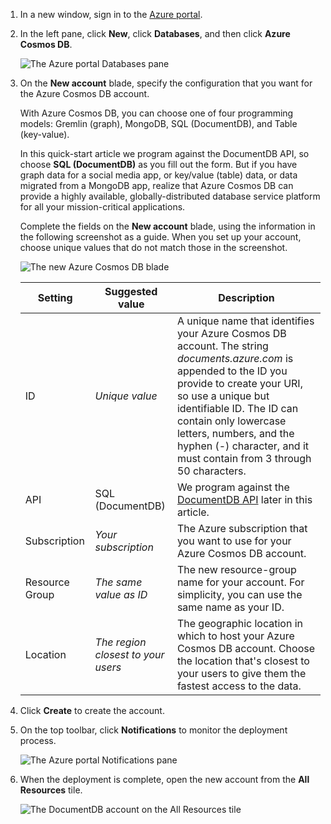 1. In a new window, sign in to the [Azure portal](https://portal.azure.com/).
2. In the left pane, click **New**, click **Databases**, and then click **Azure Cosmos DB**.
   
   ![The Azure portal Databases pane](./media/cosmos-db-create-dbaccount/create-nosql-db-databases-json-tutorial-1.png)

3. On the **New account** blade, specify the configuration that you want for the Azure Cosmos DB account. 

    With Azure Cosmos DB, you can choose one of four programming models: Gremlin (graph), MongoDB, SQL (DocumentDB), and Table (key-value). 
    
    In this quick-start article we program against the DocumentDB API, so choose **SQL (DocumentDB)** as you fill out the form. But if you have graph data for a social media app, or key/value (table) data, or data migrated from a MongoDB app, realize that Azure Cosmos DB can provide a highly available, globally-distributed database service platform for all your mission-critical applications.

    Complete the fields on the **New account** blade, using the information in the following screenshot as a guide. When you set up your account, choose unique values that do not match those in the screenshot. 
 
    ![The new Azure Cosmos DB blade](./media/cosmos-db-create-dbaccount/create-nosql-db-databases-json-tutorial-2.png)

    Setting|Suggested value|Description
    ---|---|---
    ID|*Unique value*|A unique name that identifies your Azure Cosmos DB account. The string *documents.azure.com* is appended to the ID you provide to create your URI, so use a unique but identifiable ID. The ID can contain only lowercase letters, numbers, and the hyphen (-) character, and it must contain from 3 through 50 characters.
    API|SQL (DocumentDB)|We program against the [DocumentDB API](../articles/documentdb/documentdb-introduction.md) later in this article.|
    Subscription|*Your subscription*|The Azure subscription that you want to use for your Azure Cosmos DB account. 
    Resource Group|*The same value as ID*|The new resource-group name for your account. For simplicity, you can use the same name as your ID. 
    Location|*The region closest to your users*|The geographic location in which to host your Azure Cosmos DB account. Choose the location that's closest to your users to give them the fastest access to the data.
4. Click **Create** to create the account.
5. On the top toolbar, click **Notifications** to monitor the deployment process.

    ![The Azure portal Notifications pane](./media/cosmos-db-create-dbaccount-graph/azure-documentdb-nosql-notification.png)

6.  When the deployment is complete, open the new account from the **All Resources** tile. 

    ![The DocumentDB account on the All Resources tile](./media/cosmos-db-create-dbaccount/all-resources.png)
 
